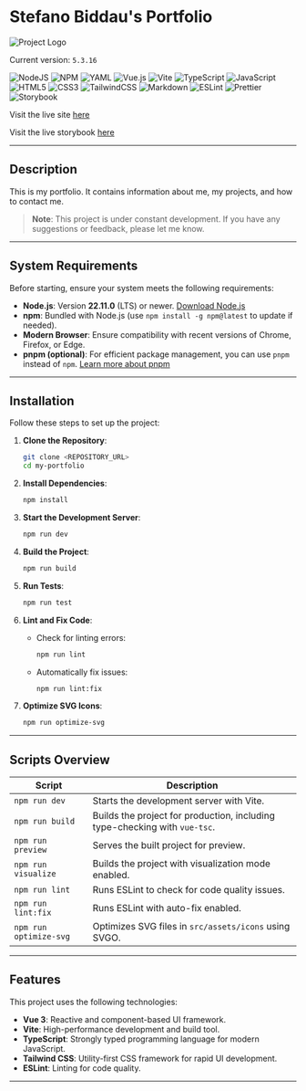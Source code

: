 # Stefano Biddau's Portfolio

![Project Logo](https://media.licdn.com/dms/image/v2/D4D16AQGSaW-znd_xGg/profile-displaybackgroundimage-shrink_350_1400/profile-displaybackgroundimage-shrink_350_1400/0/1727295477084?e=1746057600&v=beta&t=HIrH-2Sc7XAME6Zx42DcPttqxP7CjAoI94YyKvlgO18)

Current version: `5.3.16`

![NodeJS](https://img.shields.io/badge/node.js-6DA55F?style=for-the-badge&logo=node.js&logoColor=white)
![NPM](https://img.shields.io/badge/NPM-%23CB3837.svg?style=for-the-badge&logo=npm&logoColor=white)
![YAML](https://img.shields.io/badge/yaml-%23ffffff.svg?style=for-the-badge&logo=yaml&logoColor=151515)
![Vue.js](https://img.shields.io/badge/vuejs-%2335495e.svg?style=for-the-badge&logo=vuedotjs&logoColor=%234FC08D)
![Vite](https://img.shields.io/badge/vite-%23646CFF.svg?style=for-the-badge&logo=vite&logoColor=white)
![TypeScript](https://img.shields.io/badge/typescript-%23007ACC.svg?style=for-the-badge&logo=typescript&logoColor=white)
![JavaScript](https://img.shields.io/badge/javascript-%23323330.svg?style=for-the-badge&logo=javascript&logoColor=%23F7DF1E)
![HTML5](https://img.shields.io/badge/html5-%23E34F26.svg?style=for-the-badge&logo=html5&logoColor=white)
![CSS3](https://img.shields.io/badge/css3-%231572B6.svg?style=for-the-badge&logo=css3&logoColor=white)
![TailwindCSS](https://img.shields.io/badge/tailwindcss-%2338B2AC.svg?style=for-the-badge&logo=tailwind-css&logoColor=white)
![Markdown](https://img.shields.io/badge/markdown-%23000000.svg?style=for-the-badge&logo=markdown&logoColor=white)
![ESLint](https://img.shields.io/badge/ESLint-4B3263?style=for-the-badge&logo=eslint&logoColor=white)
![Prettier](https://img.shields.io/badge/prettier-%23F7B93E.svg?style=for-the-badge&logo=prettier&logoColor=black)
![Storybook](https://img.shields.io/badge/-Storybook-FF4785?style=for-the-badge&logo=storybook&logoColor=white)

Visit the live site [here](https://www.stefano-biddau.com/)

Visit the live storybook [here](https://www.chromatic.com/library?appId=67bc3a6769b2d75d3ca76e57)

--- 


## Description
This is my portfolio. It contains information about me, my projects, and how to contact me.

>**Note**: This project is under constant development. If you have any suggestions or feedback, please let me know.

---

## System Requirements

Before starting, ensure your system meets the following requirements:

- **Node.js**: Version **22.11.0** (LTS) or newer. [Download Node.js](https://nodejs.org/)
- **npm**: Bundled with Node.js (use `npm install -g npm@latest` to update if needed).
- **Modern Browser**: Ensure compatibility with recent versions of Chrome, Firefox, or Edge.
- **pnpm (optional)**: For efficient package management, you can use `pnpm` instead of `npm`. [Learn more about pnpm](https://pnpm.io/)

---

## Installation

Follow these steps to set up the project:

1. **Clone the Repository**:
   ```bash
   git clone <REPOSITORY_URL>
   cd my-portfolio
   ```

2. **Install Dependencies**:
   ```bash
   npm install
   ```

3. **Start the Development Server**:
   ```bash
   npm run dev
   ```

4. **Build the Project**:
   ```bash
   npm run build
   ```

5. **Run Tests**:
   ```bash
   npm run test
   ```

6. **Lint and Fix Code**:
   - Check for linting errors:
     ```bash
     npm run lint
     ```
   - Automatically fix issues:
     ```bash
     npm run lint:fix
     ```

7. **Optimize SVG Icons**:
   ```bash
   npm run optimize-svg
   ```

---

## Scripts Overview

| Script               | Description                                                                 |
|----------------------|-----------------------------------------------------------------------------|
| `npm run dev`        | Starts the development server with Vite.                                   |
| `npm run build`      | Builds the project for production, including type-checking with `vue-tsc`. |
| `npm run preview`    | Serves the built project for preview.                                      |
| `npm run visualize`  | Builds the project with visualization mode enabled.                       |
| `npm run lint`       | Runs ESLint to check for code quality issues.                              |
| `npm run lint:fix`   | Runs ESLint with auto-fix enabled.                                         |
| `npm run optimize-svg` | Optimizes SVG files in `src/assets/icons` using SVGO.                    |

---

## Features

This project uses the following technologies:

- **Vue 3**: Reactive and component-based UI framework.
- **Vite**: High-performance development and build tool.
- **TypeScript**: Strongly typed programming language for modern JavaScript.
- **Tailwind CSS**: Utility-first CSS framework for rapid UI development.
- **ESLint**: Linting for code quality.

---
